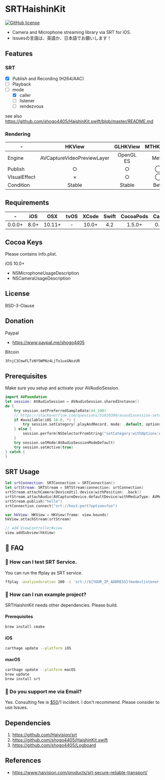 # SRTHaishinKit
[![GitHub license](https://img.shields.io/badge/License-BSD%203--Clause-blue.svg)](https://raw.githubusercontent.com/shogo4405/SRTHaishinKit.swift/master/LICENSE.md)

* Camera and Microphone streaming library via SRT for iOS.
* Issuesの言語は、英語か、日本語でお願いします！

## Features
### SRT
- [x] Publish and Recording (H264/AAC)
- [ ] Playback
- [ ] mode
  - [x] caller
  - [ ] listener
  - [ ] rendezvous

see also https://github.com/shogo4405/HaishinKit.swift/blob/master/README.md

### Rendering
|-|HKView|GLHKView|MTHKView|
|-|:---:|:---:|:---:|
|Engine|AVCaptureVideoPreviewLayer|OpenGL ES|Metal|
|Publish|○|○|◯|
|VIsualEffect|×|○|◯|
|Condition|Stable|Stable|Beta|

## Requirements
|-|iOS|OSX|tvOS|XCode|Swift|CocoaPods|Carthage|
|:----:|:----:|:----:|:----:|:----:|:----:|:----:|:----:|
|0.0.0+|8.0+|10.11+|-|10.0+|4.2|1.5.0+|0.29.0+|

## Cocoa Keys
Please contains Info.plist.

iOS 10.0+
* NSMicrophoneUsageDescription
* NSCameraUsageDescription

## License
BSD-3-Clause

## Donation
Paypal
- https://www.paypal.me/shogo4405

Bitcoin
```txt
3FnjC3CmwFLTzNY5WPNz4LjTo1uxGNozUR
```

## Prerequisites
Make sure you setup and activate your AVAudioSession.
```swift
import AVFoundation
let session: AVAudioSession = AVAudioSession.sharedInstance()
do {
    try session.setPreferredSampleRate(44_100)
    // https://stackoverflow.com/questions/51010390/avaudiosession-setcategory-swift-4-2-ios-12-play-sound-on-silent
    if #available(iOS 10.0, *) {
        try session.setCategory(.playAndRecord, mode: .default, options: [.allowBluetooth])
    } else {
        session.perform(NSSelectorFromString("setCategory:withOptions:error:"), with: AVAudioSession.Category.playAndRecord, with:  [AVAudioSession.CategoryOptions.allowBluetooth])
    }
    try session.setMode(AVAudioSessionModeDefault)
    try session.setActive(true)
} catch {
}
```

## SRT Usage
```swift
let srtConnection: SRTConnection = SRTConnection()
let srtStream: SRTStream = SRTStream(connection: srtConnection)
srtStream.attachCamera(DeviceUtil.device(withPosition: .back))
srtStream.attachAudio(AVCaptureDevice.defaultDevice(withMediaType: AVMediaTypeAudio))
srtStream.publish("hello")
srtConnection.connect("srt://host:port?option=foo")

var hkView: HKView = HKView(frame: view.bounds)
hkView.attachStream(srtStream)

// add ViewController#view
view.addSubview(hkView)
```

## :blue_book: FAQ
### :memo: How can I test SRT Service.
You can run the ffplay as SRT service.
```sh
ffplay -analyzeduration 100 -i 'srt://${YOUR_IP_ADDRESS}?mode=listener'
```

### :memo: How can I run example project?
SRTHaishinKit needs other dependencies. Please build.

#### Prerequisites
```sh
brew install cmake
```

#### iOS
```sh
carthage update --platform iOS
```

#### macOS
```sh
carthage update --platform macOS
brew update
brew install srt
```

### :memo: Do you support me via Email?
Yes. Consulting fee is [$50](https://www.paypal.me/shogo4405/50USD)/1 incident. I don't recommend. 
Please consider to use Issues.

## Dependencies
1. https://github.com/Haivision/srt
1. https://github.com/shogo4405/HaishinKit.swift
1. https://github.com/shogo4405/Logboard

## References
* https://www.haivision.com/products/srt-secure-reliable-transport/
